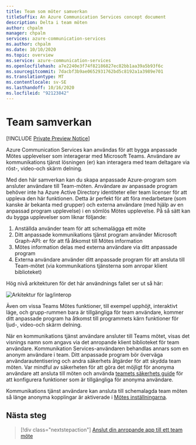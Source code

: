 ```yaml
---
title: Team som möter samverkan
titleSuffix: An Azure Communication Services concept document
description: Delta i team möten
author: chpalm
manager: chpalm
services: azure-communication-services
ms.author: chpalm
ms.date: 10/10/2020
ms.topic: overview
ms.service: azure-communication-services
ms.openlocfilehash: a7e2240e3f74f82186827ec82bb1aa39a5b93f6c
ms.sourcegitcommit: 7dacbf3b9ae0652931762bd5c8192a1a3989e701
ms.translationtype: MT
ms.contentlocale: sv-SE
ms.lasthandoff: 10/16/2020
ms.locfileid: "92123842"
---
```

# <a name="teams-interoperability"></a>Team samverkan

[!INCLUDE [Private Preview Notice](../../includes/private-preview-include.md)]

Azure Communication Services kan användas för att bygga anpassade Mötes upplevelser som interagerar med Microsoft Teams. Användare av kommunikations tjänst lösningen (er) kan interagera med team deltagare via röst-, video-och skärm delning.

Med den här samverkan kan du skapa anpassade Azure-program som ansluter användare till Team-möten. Användare av anpassade program behöver inte ha Azure Active Directory identiteter eller team licenser för att uppleva den här funktionen. Detta är perfekt för att föra medarbetare (som kanske är bekanta med grupper) och externa användare (med hjälp av en anpassad program upplevelse) i en sömlös Mötes upplevelse. På så sätt kan du bygga upplevelser som liknar följande:

1. Anställda använder team för att schemalägga ett möte
2. Ditt anpassade kommunikations tjänst program använder Microsoft Graph-API: er för att få åtkomst till Mötes information
3. Mötes information delas med externa användare via ditt anpassade program
4. Externa användare använder ditt anpassade program för att ansluta till Team-mötet (via kommunikations tjänsterna som anropar klient biblioteket)

Hög nivå arkitekturen för det här användnings fallet ser ut så här: 

![Arkitektur för lag/interop](..//media/call-flows/teams-interop.png)

Även om vissa Teams Mötes funktioner, till exempel upphöjt, interaktivt läge, och grupp-rummen bara är tillgängliga för team användare, kommer ditt anpassade program ha åtkomst till programmets kärn funktioner för ljud-, video-och skärm delning.

När en kommunikations tjänst användare ansluter till Teams mötet, visas det visnings namn som angavs via det anropande klient biblioteket för team användare. Kommunikation Services-användaren behandlas annars som en anonym användare i team. Ditt anpassade program bör överväga användarautentisering och andra säkerhets åtgärder för att skydda team möten. Var mindful av säkerheten för att göra det möjligt för anonyma användare att ansluta till möten och använda [teamets säkerhets guide](https://docs.microsoft.com/microsoftteams/teams-security-guide#addressing-threats-to-teams-meetings) för att konfigurera funktioner som är tillgängliga för anonyma användare.

Kommunikations tjänst användare kan ansluta till schemalagda team möten så länge anonyma kopplingar är aktiverade i [Mötes inställningarna](https://docs.microsoft.com/microsoftteams/meeting-settings-in-teams).



## <a name="next-steps"></a>Nästa steg

> [!div class="nextstepaction"]
> [Anslut din anropande app till ett team möte](../../quickstarts/voice-video-calling/get-started-teams-interop.md)
